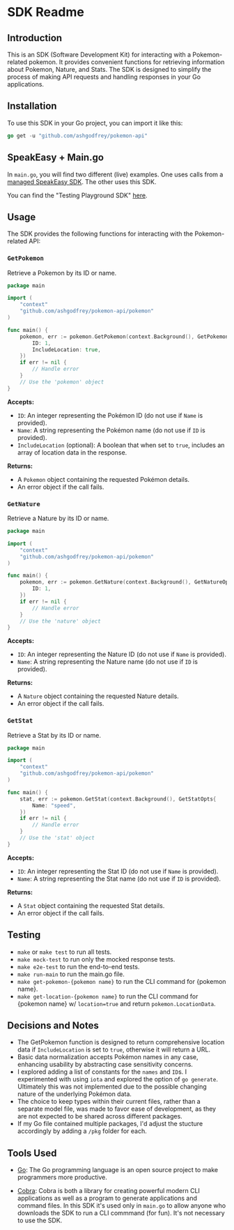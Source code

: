 # SDK Readme

## Introduction

This is an SDK (Software Development Kit) for interacting with a Pokemon-related pokemon. It provides convenient functions for retrieving information about Pokemon, Nature, and Stats. The SDK is designed to simplify the process of making API requests and handling responses in your Go applications.

## Installation

To use this SDK in your Go project, you can import it like this:

```go
go get -u "github.com/ashgodfrey/pokemon-api"
```

## SpeakEasy + Main.go 

In `main.go`, you will find two different (live) examples. One uses calls from a [managed SpeakEasy SDK](https://www.speakeasypokemon.dev/docs/create-client-sdks). The other uses this SDK.  

You can find the "Testing Playground SDK" [here](https://github.com/speakeasy-sdks/testing-playground-sdk).

## Usage

The SDK provides the following functions for interacting with the Pokemon-related API:

### `GetPokemon`

Retrieve a Pokemon by its ID or name.

```go
package main

import (
	"context"
	"github.com/ashgodfrey/pokemon-api/pokemon"
)

func main() {
	pokemon, err := pokemon.GetPokemon(context.Background(), GetPokemonOpts {
        ID: 1,
        IncludeLocation: true,
    })
	if err != nil {
		// Handle error
	}
	// Use the 'pokemon' object
}
```


**Accepts:**
- `ID`: An integer representing the Pokémon ID (do not use if `Name` is provided).
- `Name`: A string representing the Pokémon name (do not use if `ID` is provided).
- `IncludeLocation` (optional): A boolean that when set to `true`, includes an array of location data in the response.

**Returns:**
- A `Pokemon` object containing the requested Pokémon details.
- An error object if the call fails.

### `GetNature`

Retrieve a Nature by its ID or name.

```go
package main

import (
	"context"
	"github.com/ashgodfrey/pokemon-api/pokemon"
)

func main() {
	pokemon, err := pokemon.GetNature(context.Background(), GetNatureOpts{
        ID: 1,
    })
	if err != nil {
		// Handle error
	}
	// Use the 'nature' object
}
```
**Accepts:**
- `ID`: An integer representing the Nature ID (do not use if `Name` is provided).
- `Name`: A string representing the Nature name (do not use if `ID` is provided).

**Returns:**
- A `Nature` object containing the requested Nature details.
- An error object if the call fails.


### `GetStat`

Retrieve a Stat by its ID or name.

```go
package main

import (
	"context"
	"github.com/ashgodfrey/pokemon-api/pokemon"
)

func main() {
	stat, err := pokemon.GetStat(context.Background(), GetStatOpts{
        Name: "speed",
    })
	if err != nil {
		// Handle error
	}
	// Use the 'stat' object
}
```

**Accepts:**
- `ID`: An integer representing the Stat ID (do not use if `Name` is provided).
- `Name`: A string representing the Stat name (do not use if `ID` is provided).

**Returns:**
- A `Stat` object containing the requested Stat details.
- An error object if the call fails.


## Testing

* `make` or `make test` to run all tests.
* `make mock-test` to run only the mocked response tests.
* `make e2e-test` to run the end-to-end tests.
* `make run-main` to run the main.go file.
*  `make get-pokemon-{pokemon name}` to run the CLI command for {pokemon name}.
*  `make get-location-{pokemon name}` to run the CLI command for {pokemon name} w/ `location=true` and return `pokemon.LocationData`.


## Decisions and Notes
* The GetPokemon function is designed to return comprehensive location data if `IncludeLocation` is set to `true`, otherwise it will return a URL.
* Basic data normalization accepts Pokémon names in any case, enhancing usability by abstracting case sensitivity concerns.
* I explored adding a list of constants for the `names` and `ID`s. I experimented with using `iota` and explored the option of `go generate`. Ultimately this was not implemented due to the possible changing nature of the underlying Pokémon data.
* The choice to keep types within their current files, rather than a separate model file, was made to favor ease of development, as they are not expected to be shared across different packages.
* If my Go file contained multiple packages, I'd adjust the stucture accordingly by adding a `/pkg` folder for each.

## Tools Used

- [Go](https://golang.org/): The Go programming language is an open source project to make programmers more productive.

- [Cobra](https://github.com/spf13/cobra): Cobra is both a library for creating powerful modern CLI applications as well as a program to generate applications and command files. In this SDK it's used only in `main.go` to allow anyone who downloads the SDK to run a CLI commmand (for fun). It's not necessary to use the SDK.

